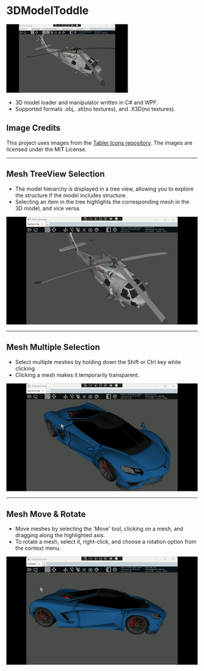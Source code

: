 # 3DModelToddle
![3DModelToddle](docs/3DModelToddleTabs.gif)  
* 3D model loader and manipulator written in C# and WPF.  
* Supported formats .obj, .stl(no textures), and .X3D(no textures).

## Image Credits
This project uses images from the [Tabler Icons repository](https://github.com/tabler/tabler-icons). The images are licensed under the MIT License.

---
## Mesh TreeView Selection
* The model hierarchy is displayed in a tree view, allowing you to explore the structure if the model includes structure.  
* Selecting an item in the tree highlights the corresponding mesh in the 3D model, and vice versa.  

  
![Mesh TreeView](docs/3DModelToddle_TreeSelect.gif)


---
## Mesh Multiple Selection
* Select multiple meshes by holding down the Shift or Ctrl key while clicking.  
* Clicking a mesh makes it temporarily transparent.  

  
![Mesh Selection](docs/3DModelToddle_MeshSelect.gif)


---
## Mesh Move & Rotate
* Move meshes by selecting the 'Move' tool, clicking on a mesh, and dragging along the highlighted axis.  
* To rotate a mesh, select it, right-click, and choose a rotation option from the context menu.  

  
![Mesh Move & Rotate](docs/3DModelToddle_MeshMove.gif)

